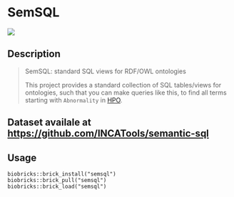 # SemSQL

<a href="https://github.com/biobricks-ai/semsql/actions"><img src="https://github.com/biobricks-ai/semsql/actions/workflows/bricktools-check.yaml/badge.svg?branch=main"/></a>

## Description

> SemSQL: standard SQL views for RDF/OWL ontologies
>
> This project provides a standard collection of SQL tables/views for ontologies, such that you can make queries like this,
> to find all terms starting with `Abnormality` in [HPO](https://obofoundry.org/ontology/hp).

## Dataset availale at <https://github.com/INCATools/semantic-sql>



## Usage
```{R}
biobricks::brick_install("semsql")
biobricks::brick_pull("semsql")
biobricks::brick_load("semsql")
```
